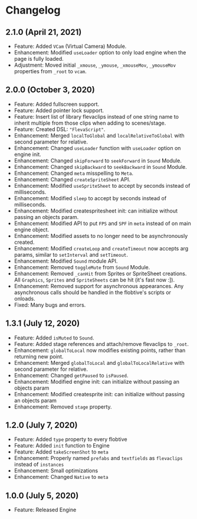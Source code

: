 # Changelog

## 2.1.0 (April 21, 2021)
- Feature: Added `VCam` (Virtual Camera) Module.
- Enhancement: Modified `useLoader` option to only load engine when the page is fully loaded.
- Adjustment: Moved initial `_xmouse`, `_ymouse`, `_xmouseMov`, `_ymouseMov` properties from `_root` to `vcam`.

## 2.0.0 (October 3, 2020)
- Feature: Added fullscreen support.
- Feature: Added pointer lock support.
- Feature: Insert list of library flevaclips instead of one string name to inherit multiple from those clips when adding to scenes/stage.
- Feature: Created DSL: `"FlevaScript"`.
- Enhancement: Merged `localToGlobal` and `localRelativeToGlobal` with second parameter for relative.
- Enhancement: Changed `useLoader` function with `useLoader` option on engine init.
- Enhancement: Changed `skipForward` to `seekForward` in `Sound` Module.
- Enhancement: Changed `skipBackward` to `seekBackward` in `Sound` Module.
- Enhancement: Changed `meta` misspelling to `Meta`.
- Enhancement: Changed `createSpriteSheet` API.
- Enhancement: Modified `useSpriteSheet` to accept by seconds instead of milliseconds.
- Enhancement: Modified `sleep` to accept by seconds instead of milliseconds.
- Enhancement: Modified createspritesheet init: can initialize without passing an objects param.
- Enhancement: Modified API to put `FPS` and `SPF` in `meta` instead of on main engine object.
- Enhancement: Modified assets to no longer need to be asynchronously created.
- Enhancement: Modified `createLoop` and `createTimeout` now accepts arg params, similar to `setInterval` and `setTimeout`.
- Enhancement: Modified `Sound` module API.
- Enhancement: Removed `toggleMute` from `Sound` Module.
- Enhancement: Removed `_canHit` from Sprites or SpriteSheet creations. All `Graphics`, `Sprites` and `SpriteSheets` can be hit (it's fast now :]).
- Enhancement: Removed support for asynchronous appearances. Any asynchronous calls should be handled in the flobtive's scripts or onloads.
- Fixed: Many bugs and errors.

## 1.3.1 (July 12, 2020)
- Feature: Added `isMuted` to `Sound`.
- Feature: Added stage references and attach/remove flevaclips to `_root`.
- Enhancement: `globalToLocal` now modifies existing points, rather than returning new point.
- Enhancement: Merged `globalToLocal` and `globalToLocalRelative` with second parameter for relative.
- Enhancement: Changed `getPaused` to `isPaused`.
- Enhancement: Modified engine init: can initialize without passing an objects param
- Enhancement: Modified createsprite init: can initialize without passing an objects param
- Enhancement: Removed `stage` property.

## 1.2.0 (July 7, 2020)
- Feature: Added `type` property to every flobtive
- Feature: Added `init` function to Engine
- Feature: Added `takeScreenShot` to `meta`
- Enhancement: Properly named `prefabs` and `textfields` as `flevaclips` instead of `instances`
- Enhancement: Small optimizations
- Enhancement: Changed `Native` to `meta`

## 1.0.0 (July 5, 2020)
- Feature: Released Engine